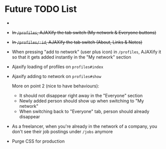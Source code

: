 # Future TODO List
-

- ~~In `/profiles`, AJAXify the tab switch (My network & Everyone buttons)~~
- ~~In `/profiles/:id`, AJAXify the tab switch (About, Links & Notes)~~
- When pressing "add to network" (user plus icon) in `/profiles`, AJAXify it so that it gets added instantly in the "My network" section

- Ajaxify loading of profiles on `profiles#index`
- Ajaxify adding to network on `profiles#show`

  More on point 2 (nice to have behaviours):

  - It should not disappear right away in the "Everyone" section
  - Newly added person should show up when switching to "My network"
  - When switching back to "Everyone" tab, person should already disappear

- As a freelancer, when you're already in the network of a company, you don't see their job postings under `/jobs` anymore

- Purge CSS for production
